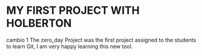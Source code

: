 ﻿# MY FIRST PROJECT WITH HOLBERTON
cambio 1
The zero_day Project was the first project assigned to the students to learn Git, I am very happy learning this new tool.
